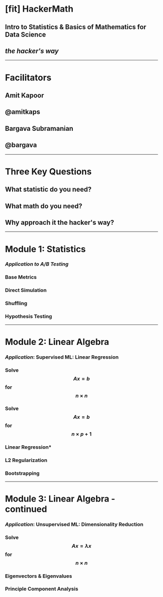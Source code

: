 # [fit] **HackerMath**

## Intro to Statistics & Basics of Mathematics for Data Science
## *the hacker's way*

---

# **Facilitators**

## Amit Kapoor
## @amitkaps
## Bargava Subramanian
## @bargava

---

# **Three Key Questions**

## What statistic do you need?
## What math do you need?
## Why approach it the hacker's way?

---

# **Module 1: Statistics** 
### *Application to A/B Testing*
### Base Metrics 
### Direct Simulation
### Shuffling
### Hypothesis Testing

---

# **Module 2: Linear Algebra**
### *Application*: Supervised ML: Linear Regression
### Solve $$Ax = b$$ for $$ n \times n$$
### Solve $$Ax = b$$ for $$ n \times p + 1$$
### Linear Regression*
### L2 Regularization
### Bootstrapping

---

# **Module 3: Linear Algebra - continued**
### *Application*: Unsupervised ML: Dimensionality Reduction
### Solve $$Ax = \lambda x$$ for $$ n \times n$$
### Eigenvectors & Eigenvalues
### Principle Component Analysis
